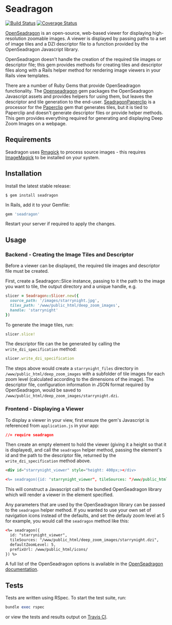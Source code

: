 # Seadragon


[![Build Status](https://travis-ci.org/eddiej/seadragon.png?branch=master)](https://travis-ci.org/eddiej/seadragon) 
[![Coverage Status](https://coveralls.io/repos/eddiej/seadragon/badge.png)](https://coveralls.io/r/eddiej/seadragon)


[OpenSeadragon](https://openseadragon.github.io/) is an open-source, web-based viewer for displaying high-resolution zoomable images. A viewer is displayed by passing paths to a set of image tiles and a DZI descriptor file to a function provided by the OpenSeadragon Javascript library.
 
OpenSeadragon doesn't handle the creation of the required tile images or descriptor file; this gem provides methods for creating tiles and descriptor files along with a Rails helper method for rendering image viewers in your Rails view templates.  
      
There are a number of Ruby Gems that provide OpenSeadragon functionality. The [Openseadragon](https://github.com/IIIF/openseadragon-rails) gem packages the OpenSeadragon Javascript assets and provides helpers for using them, but leaves the descriptor and tile generation to the end-user. [SeadragonPaperclip](https://github.com/dustmoo/seadragon-paperclip) is a processor for the [Paperclip](https://github.com/thoughtbot/paperclip) gem that generates tiles, but it is tied to Paperclip and doesn't generate descriptor files or provide helper methods. This gem provides everything required for generating and displaying Deep Zoom Images on a webpage.


## Requirements


Seadragon uses [Rmagick](https://github.com/rmagick/rmagick) to process source images - this requires [ImageMagick](http://www.imagemagick.org/script/index.php) to be installed on your system.

## Installation

Install the latest stable release:

```
$ gem install seadragon
```

In Rails, add it to your Gemfile:

```ruby
gem 'seadragon'
```

Restart your server if required to apply the changes.

## Usage


### Backend - Creating the Image Tiles and Descriptor

Before a viewer can be displayed, the required tile images and descriptor file must be created.

First, create a Seadragon::Slice instance, passing to it the path to the image you want to tile, the output directory and a 
unique handle, e.g.

```ruby
slicer = Seadragon::Slicer.new({
  source_path: '/images/starrynight.jpg', 
  tiles_path: '/www/public_html/deep_zoom_images', 
  handle: 'starrynight'
})
```

To generate the image tiles, run:

```ruby
slicer.slice!
```

The descriptor file can the be generated by calling the `write_dzi_specification` method:

```ruby
slicer.write_dzi_specification
```

The steps above would create a `starrynight_files` directory in `/www/public_html/deep_zoom_images` with a subfolder of tile images for each zoom level (calculated according to the dimensions of the image). The descriptor file, configuration information in JSON format required by OpenSeadragon, would be saved to `/www/public_html/deep_zoom_images/starrynight.dzi`. 

### Frontend - Displaying a Viewer

To display a viewer in your view, first ensure the gem's Javascript is referenced from `application.js` in your app:

```css
//= require seadragon
```

Then create an empty element to hold the viewer (giving it a height so that it is displayed), and call the `seadragon` helper method, passing the element's id and the path to the descriptor file, returned by the `write_dzi_specification` method above.

```html
<div id="starrynight_viewer" style="height: 400px;></div>

<%= seadragon({id: "starrynight_viewer", tileSources: "/www/public_html/deep_zoom_images/starrynight.dzi"}) %>
```

This will construct a Javascript call to the bundled OpenSeadragon library which will render a viewer in the element specified.

Any parameters that are used by the OpenSeadragon library can be passed to the `seadragon` helper method. 
If you wanted to use your own set of navigation icons instead of the defaults, and set the defauly zoom level at 5 for example, you would call the `seadragon` method like this:


```html
<%= seadragon({
  id: "starrynight_viewer", 
  tileSources: "/www/public_html/deep_zoom_images/starrynight.dzi",
  defaultZoomLevel: 5,
  prefixUrl: /www/public_html/icons/
}) %>
```

A full list of the OpenSeadragon options is available in the [OpenSeadragon documentation](https://openseadragon.github.io/docs/OpenSeadragon.html#Options). 

## Tests

Tests are written using RSpec. To start the test suite, run:

```ruby
bundle exec rspec
```

or view the tests and results output on [Travis CI](https://travis-ci.org/eddiej/seadragon).







